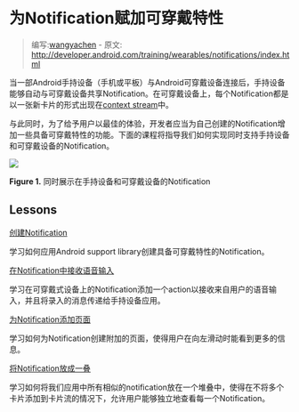 # 为Notification赋加可穿戴特性

> 编写:[wangyachen](https://github.com/wangyacheng) - 原文: <http://developer.android.com/training/wearables/notifications/index.html>

当一部Android手持设备（手机或平板）与Android可穿戴设备连接后，手持设备能够自动与可穿戴设备共享Notification。在可穿戴设备上，每个Notification都是以一张新卡片的形式出现在[context stream](http://developer.android.com/design/wear/index.html)中。

与此同时，为了给予用户以最佳的体验，开发者应当为自己创建的Notification增加一些具备可穿戴特性的功能。下面的课程将指导我们如何实现同时支持手持设备和可穿戴设备的Notification。

![](notification_phone@2x.png)

**Figure 1.** 同时展示在手持设备和可穿戴设备的Notification

## Lessons

[创建Notification](creating.html)

学习如何应用Android support library创建具备可穿戴特性的Notification。

[在Notification中接收语音输入](voice-input.html)

学习在可穿戴式设备上的Notification添加一个action以接收来自用户的语音输入，并且将录入的消息传递给手持设备应用。

[为Notification添加页面](pages.html)

学习如何为Notification创建附加的页面，使得用户在向左滑动时能看到更多的信息。

[将Notification放成一叠](stacks.html)

学习如何将我们应用中所有相似的notification放在一个堆叠中，使得在不将多个卡片添加到卡片流的情况下，允许用户能够独立地查看每一个Notification。
